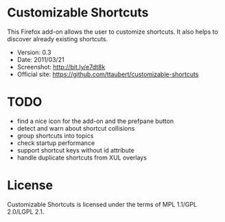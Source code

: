 # Customizable Shortcuts

This Firefox add-on allows the user to customize shortcuts. It also helps to
discover already existing shortcuts.

- Version: 0.3
- Date: 2011/03/21
- Screenshot: <http://bit.ly/e7dt8k>
- Official site: <https://github.com/ttaubert/customizable-shortcuts>

# TODO

* find a nice icon for the add-on and the prefpane button
* detect and warn about shortcut collisions
* group shortcuts into topics
* check startup performance
* support shortcut keys without id attribute
* handle duplicate shortcuts from XUL overlays

# License

Customizable Shortcuts is licensed under the terms of MPL 1.1/GPL 2.0/LGPL 2.1.
